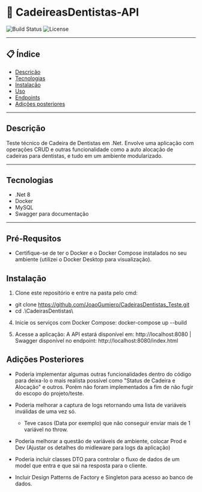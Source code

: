 # 🚀 CadeireasDentistas-API

![Build Status](https://img.shields.io/badge/build-passing-brightgreen)
![License](https://img.shields.io/badge/license-MIT-blue)

---

## 📋 Índice
- [Descrição](#descrição)
- [Tecnologias](#tecnologias)
- [Instalação](#instalação)
- [Uso](#uso)
- [Endpoints](#endpoints)
- [Adições posteriores](#adições)

---

## Descrição
Teste técnico de Cadeira de Dentistas em .Net. Envolve uma aplicação com operações CRUD e outras funcionalidade como a auto alocação de cadeiras para dentistas, e tudo em um ambiente modularizado.

---

## Tecnologias
- .Net 8
- Docker
- MySQL
- Swagger para documentação

---
## Pré-Requsitos

- Certifique-se de ter o Docker e o Docker Compose instalados no seu ambiente (utilizei o Docker Desktop para visualização).

## Instalação
    
1. Clone este repositório e entre na pasta pelo cmd:
- git clone https://github.com/JoaoGumiero/CadeirasDentistas_Teste.git
- cd .\CadeirasDentistas\
   
4. Inicie os serviços com Docker Compose:
    docker-compose up --build

5. Acesse a aplicação:
   A API estará disponível em: http://localhost:8080
   | Swagger disponível no endpoint: http://localhost:8080/index.html
   


## Adições Posteriores

- Poderia implementar algumas outras funcionalidades dentro do código para deixa-lo o mais realista possível como "Status de Cadeira e Alocação" e outros. Porém não foram implementados a fim de não fugir do escopo do projeto/teste.

- Poderia melhorar a captura de logs retornando uma lista de variáveis inválidas de uma vez só.
    - Teve casos (Data por exemplo) que não conseguir enviar mais de 1 variável no throw.
    
- Poderia melhorar a questão de variáveis de ambiente, colocar Prod e Dev (Ajustar os detalhes do midleware para logs da aplicação)

- Poderia incluir classes DTO para controlar o fluxo de dados de um model que entra e que sai na resposta para o cliente.

- Incluir Design Patterns de Factory e Singleton para acesso ao banco de dados.
